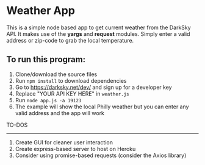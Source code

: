 # Weather App

This is a simple node based app to get current weather from the DarkSky API. It makes use of the **yargs** and **request** modules. Simply enter a valid address or zip-code to grab the local temperature.

To run this program:
------
1. Clone/download the source files
2. Run `npm install` to download dependencies
3. Go to https://darksky.net/dev/ and sign up for a developer key
4. Replace "YOUR API KEY HERE" in `weather.js`
5. Run `node app.js -a 19123`
6. The example will show the local Philly weather but you can enter any valid
address and the app will work


TO-DOS
***
1. Create GUI for cleaner user interaction
2. Create express-based server to host on Heroku
3. Consider using promise-based requests (consider the Axios library)
